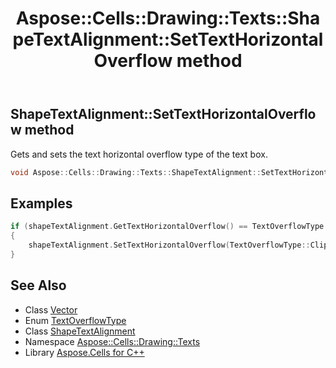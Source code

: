 ﻿---
title: Aspose::Cells::Drawing::Texts::ShapeTextAlignment::SetTextHorizontalOverflow method
linktitle: SetTextHorizontalOverflow
second_title: Aspose.Cells for C++ API Reference
description: 'Aspose::Cells::Drawing::Texts::ShapeTextAlignment::SetTextHorizontalOverflow method. Gets and sets the text horizontal overflow type of the text box in C++.'
type: docs
weight: 1300
url: /cpp/aspose.cells.drawing.texts/shapetextalignment/settexthorizontaloverflow/
---
## ShapeTextAlignment::SetTextHorizontalOverflow method


Gets and sets the text horizontal overflow type of the text box.

```cpp
void Aspose::Cells::Drawing::Texts::ShapeTextAlignment::SetTextHorizontalOverflow(TextOverflowType value)
```


## Examples


```cpp
if (shapeTextAlignment.GetTextHorizontalOverflow() == TextOverflowType::Overflow)
{
    shapeTextAlignment.SetTextHorizontalOverflow(TextOverflowType::Clip);
}
```

## See Also

* Class [Vector](../../../aspose.cells/vector/)
* Enum [TextOverflowType](../../../aspose.cells.drawing/textoverflowtype/)
* Class [ShapeTextAlignment](../)
* Namespace [Aspose::Cells::Drawing::Texts](../../)
* Library [Aspose.Cells for C++](../../../)
